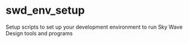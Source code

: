 # swd_env_setup
Setup scripts to set up your development environment to run Sky Wave Design tools and programs
